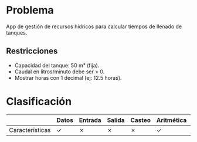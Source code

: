 # Problema

App de gestión de recursos hídricos para calcular tiempos de llenado de tanques.

## Restricciones

- Capacidad del tanque: 50 m³ (fija).
- Caudal en litros/minuto debe ser > 0.
- Mostrar horas con 1 decimal (ej: 12.5 horas).

# Clasificación
|  | Datos | Entrada | Salida | Casteo | Aritmética | Relacionales | Lógicos | Condicionales | Ciclo | Matrices | Funciones |
|----------|-------|---------|--------|--------|------------|--------------|---------|---------------|-------|----------|-------------|
| Características | ✓ | ✗ | ✗ | ✗ | ✓ | ✗ | ✗ | ✗ | ✗ | ✗ | ✗ |
